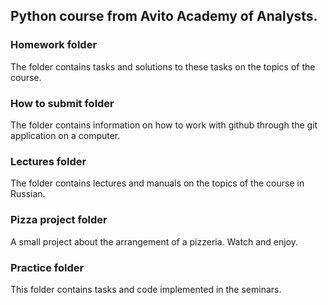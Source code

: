 ## Python course from Avito Academy of Analysts.

### Homework folder

The folder contains tasks and solutions to these tasks on the topics of the course.

### How to submit folder

The folder contains information on how to work with github through the git application on a computer.

### Lectures folder

The folder contains lectures and manuals on the topics of the course in Russian.

### Pizza project folder

A small project about the arrangement of a pizzeria. Watch and enjoy.

### Practice folder

This folder contains tasks and code implemented in the seminars.